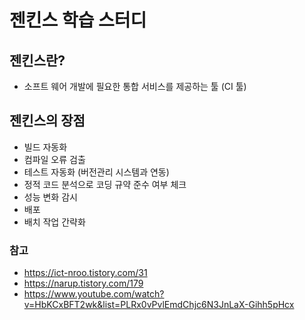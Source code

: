 # 젠킨스 학습 스터디


## 젠킨스란?

- 소프트 웨어 개발에 필요한 통합 서비스를 제공하는 툴 (CI 툴)


## 젠킨스의 장점

- 빌드 자동화
- 컴파일 오류 검출
- 테스트 자동화 (버전관리 시스템과 연동)
- 정적 코드 분석으로 코딩 규약 준수 여부 체크
- 성능 변화 감시
- 배포
- 배치 작업 간략화

### 참고

- https://ict-nroo.tistory.com/31
- https://narup.tistory.com/179
- https://www.youtube.com/watch?v=HbKCxBFT2wk&list=PLRx0vPvlEmdChjc6N3JnLaX-Gihh5pHcx